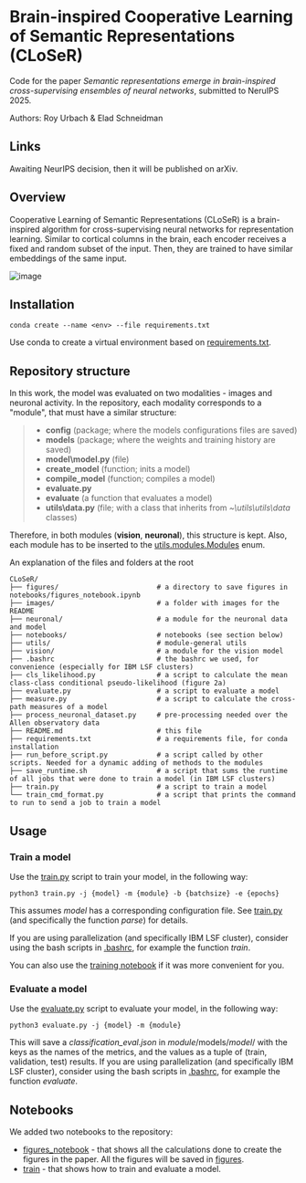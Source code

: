 # Brain-inspired Cooperative Learning of Semantic Representations (CLoSeR)
Code for the paper _Semantic representations emerge in brain-inspired cross-supervising ensembles of neural networks_, submitted to NeruIPS 2025.

Authors: Roy Urbach & Elad Schneidman

## Links
Awaiting NeurIPS decision, then it will be published on arXiv.


## Overview
Cooperative Learning of Semantic Representations (CLoSeR) is a brain-inspired algorithm for 
cross-supervising neural networks for representation learning. 
Similar to cortical columns in the brain, each encoder receives a fixed and random subset of the input. 
Then, they are trained to have similar embeddings of the same input.

![image](images/main_scheme.png)

## Installation
    conda create --name <env> --file requirements.txt
Use conda to create a virtual environment based on [requirements.txt](requirements.txt).


## Repository structure
In this work, the model was evaluated on two modalities - images and neuronal activity.
In the repository, each modality corresponds to a "module", that must have a similar structure:
>- **config**           (package; where the models configurations files are saved)
>- **models**           (package; where the weights and training history are saved)
>- **model\model.py**   (file)
>  - **create_model**   (function; inits a model)
>  - **compile_model**  (function; compiles a model)
>- **evaluate.py**
>  - **evaluate**        (a function that evaluates a model)
>- **utils\data.py**  (file; with a class that inherits from _~\utils\utils\data_ classes)

Therefore, in both modules (**vision**, **neuronal**), this structure is kept.
Also, each module has to be inserted to the [utils.modules.Modules](utils/modules.py) enum.

An explanation of the files and folders at the root

    CLoSeR/
    ├── figures/                        # a directory to save figures in notebooks/figures_notebook.ipynb
    ├── images/                         # a folder with images for the README
    ├── neuronal/                       # a module for the neuronal data and model
    ├── notebooks/                      # notebooks (see section below)
    ├── utils/                          # module-general utils
    ├── vision/                         # a module for the vision model
    ├── .bashrc                         # the bashrc we used, for convenience (especially for IBM LSF clusters)
    ├── cls_likelihood.py               # a script to calculate the mean class-class conditional pseudo-likelihood (figure 2a)
    ├── evaluate.py                     # a script to evaluate a model
    ├── measure.py                      # a script to calculate the cross-path measures of a model
    ├── process_neuronal_dataset.py     # pre-processing needed over the Allen observatory data
    ├── README.md                       # this file
    ├── requirements.txt                # a requirements file, for conda installation 
    ├── run_before_script.py            # a script called by other scripts. Needed for a dynamic adding of methods to the modules
    ├── save_runtime.sh                 # a script that sums the runtime of all jobs that were done to train a model (in IBM LSF clusters)
    ├── train.py                        # a script to train a model
    └── train_cmd_format.py             # a script that prints the command to run to send a job to train a model


## Usage

### Train a model
Use the [train.py](train.py) script to train your model, in the following way:

    python3 train.py -j {model} -m {module} -b {batchsize} -e {epochs}

This assumes _model_ has a corresponding configuration file.
See [train.py](train.py) (and specifically the function _parse_) for details.

If you are using parallelization (and specifically IBM LSF cluster), 
consider using the bash scripts in [.bashrc](./bashrc), for example the function _train_.


You can also use the [training notebook](notebooks/train.ipynb) if it was more convenient for you.


### Evaluate a model
Use the [evaluate.py](evaluate.py) script to evaluate your model, in the following way:

    python3 evaluate.py -j {model} -m {module}

This will save a _classification_eval.json_ in _module_/models/_model_/ with the keys as the names of the metrics, 
and the values as a tuple of (train, validation, test) results.
If you are using parallelization (and specifically IBM LSF cluster), 
consider using the bash scripts in [.bashrc](./bashrc), for example the function _evaluate_.


## Notebooks

We added two notebooks to the repository:

- [figures_notebook](notebooks/figures_notebook.ipynb) - that shows all the calculations done to create the figures in the paper. All the figures will be saved in [figures](figures). 
- [train](notebooks/train.ipynb) - that shows how to train and evaluate a model.
